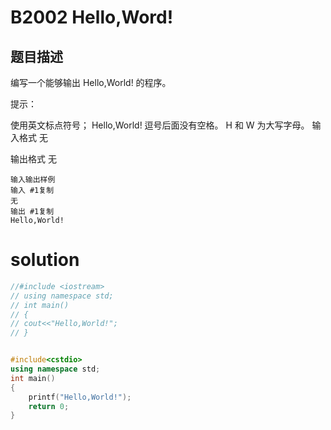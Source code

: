 # B2002 Hello,Word!
## 题目描述
编写一个能够输出 Hello,World! 的程序。

提示：

使用英文标点符号；
Hello,World! 逗号后面没有空格。
H 和 W 为大写字母。
输入格式
无

输出格式
无
```
输入输出样例
输入 #1复制
无
输出 #1复制
Hello,World!
```


# solution
```cpp
//#include <iostream>
// using namespace std;
// int main()
// {
// cout<<"Hello,World!";
// }


#include<cstdio>
using namespace std;
int main()
{
    printf("Hello,World!");
    return 0;
}
```
